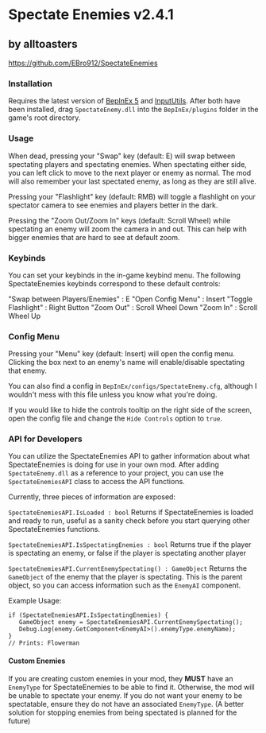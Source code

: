 # Spectate Enemies v2.4.1
## by alltoasters
https://github.com/EBro912/SpectateEnemies


### Installation
Requires the latest version of [BepInEx 5](https://github.com/BepInEx/BepInEx) and [InputUtils](https://thunderstore.io/c/lethal-company/p/Rune580/LethalCompany_InputUtils/). After both have been installed, drag `SpectateEnemy.dll` into the `BepInEx/plugins` folder in the game's root directory.

### Usage
When dead, pressing your "Swap" key (default: E) will swap between spectating players and spectating enemies. When spectating either side, you can left click to move to the next player or enemy as normal. The mod will also remember your last spectated enemy, as long as they are still alive.

Pressing your "Flashlight" key (default: RMB) will toggle a flashlight on your spectator camera to see enemies and players better in the dark.

Pressing the "Zoom Out/Zoom In" keys (default: Scroll Wheel) while spectating an enemy will zoom the camera in and out. This can help with bigger enemies that are hard to see at default zoom.

### Keybinds
You can set your keybinds in the in-game keybind menu. The following SpectateEnemies keybinds correspond to these default controls:

"Swap between Players/Enemies" : E
"Open Config Menu" : Insert
"Toggle Flashlight" : Right Button
"Zoom Out" : Scroll Wheel Down
"Zoom In" : Scroll Wheel Up

### Config Menu
Pressing your "Menu" key (default: Insert) will open the config menu. Clicking the box next to an enemy's name will enable/disable spectating that enemy.

You can also find a config in `BepInEx/configs/SpectateEnemy.cfg`, although I wouldn't mess with this file unless you know what you're doing.

If you would like to hide the controls tooltip on the right side of the screen, open the config file and change the `Hide Controls` option to `true`.

### API for Developers
You can utilize the SpectateEnemies API to gather information about what SpectateEnemies is doing for use in your own mod. After adding `SpectateEnemy.dll` as a reference to your project, you can use the `SpectateEnemiesAPI` class to access the API functions.

Currently, three pieces of information are exposed:

`SpectateEnemiesAPI.IsLoaded : bool`
Returns if SpectateEnemies is loaded and ready to run, useful as a sanity check before you start querying other SpectateEnemies functions.

`SpectateEnemiesAPI.IsSpectatingEnemies : bool`
Returns true if the player is spectating an enemy, or false if the player is spectating another player

`SpectateEnemiesAPI.CurrentEnemySpectating() : GameObject`
Returns the `GameObject` of the enemy that the player is spectating. This is the parent object, so you can access information such as the `EnemyAI` component.

Example Usage:
```
if (SpectateEnemiesAPI.IsSpectatingEnemies) {
   GameObject enemy = SpectateEnemiesAPI.CurrentEnemySpectating();
   Debug.Log(enemy.GetComponent<EnemyAI>().enemyType.enemyName);
}
// Prints: Flowerman
```

#### Custom Enemies
If you are creating custom enemies in your mod, they **MUST** have an `EnemyType` for SpectateEnemies to be able to find it. Otherwise, the mod will be unable to spectate your enemy. If you do not want your enemy to be spectatable, ensure they do not have an associated `EnemyType`. (A better solution for stopping enemies from being spectated is planned for the future)
